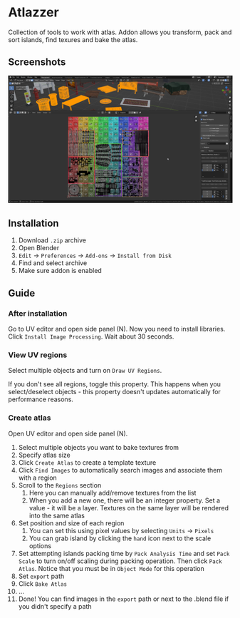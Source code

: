# Atlazzer

Collection of tools to work with atlas.
Addon allows you transform, pack and sort islands, find texures and bake the atlas.

## Screenshots

![](screenshots/addon.png)

## Installation

1. Download `.zip` archive
1. Open Blender
1. `Edit` -> `Preferences` -> `Add-ons` -> `Install from Disk`
1. Find and select archive
1. Make sure addon is enabled

## Guide

### After installation

Go to UV editor and open side panel (N).
Now you need to install libraries.
Click `Install Image Processing`.
Wait about 30 seconds.

### View UV regions

Select multiple objects and turn on `Draw UV Regions`.

If you don't see all regions, toggle this property. This happens when you select/deselect objects - this property doesn't updates automatically for performance reasons.

### Create atlas

Open UV editor and open side panel (N).

1. Select multiple objects you want to bake textures from
1. Specify atlas size
1. Click `Create Atlas` to create a template texture
1. Click `Find Images` to automatically search images and associate them with a region
1. Scroll to the `Regions` section
    1. Here you can manually add/remove textures from the list
    1. When you add a new one, there will be an integer property. Set a value - it will be a layer. Textures on the same layer will be rendered into the same atlas
1. Set position and size of each region
    1. You can set this using pixel values by selecting `Units` -> `Pixels`
    1. You can grab island by clicking the `hand` icon next to the scale options
1. Set attempting islands packing time by `Pack Analysis Time` and set `Pack Scale` to turn on/off scaling during packing operation. Then click `Pack Atlas`. Notice that you must be in `Object Mode` for this operation
1. Set `export` path
1. Click `Bake Atlas`
1. ...
1. Done! You can find images in the `export` path or next to the .blend file if you didn't specify a path